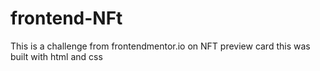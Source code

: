 # frontend-NFt
This is a challenge from frontendmentor.io on NFT preview card
this was built with html and css

